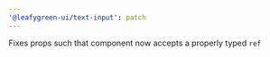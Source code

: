 ```yaml
---
'@leafygreen-ui/text-input': patch
---
```


Fixes props such that component now accepts a properly typed `ref`

